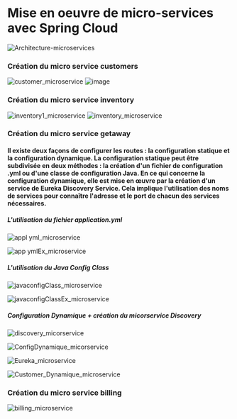 # Mise en oeuvre de micro-services avec Spring Cloud

![Architecture-microservices](https://github.com/Musta1Pha/micro-services_Spring-Cloud/assets/91842692/91c4c55f-95e5-4601-ba10-f245f62e2901)

<h3>Création du micro service customers</h3>

![customer_microservice](https://github.com/Musta1Pha/micro-services_Spring-Cloud/assets/91842692/cda3fc96-e64b-4daa-9549-19832f7e6eef)
![image](https://github.com/Musta1Pha/micro-services_Spring-Cloud/assets/91842692/11381983-e570-4162-a6b9-9df8b64eaa03)

<h3>Création du micro service inventory</h3>

![inventory1_microservice](https://github.com/Musta1Pha/micro-services_Spring-Cloud/assets/91842692/a0cc78e4-f71a-40a3-a647-bd9a00884d10)
![inventory_microservice](https://github.com/Musta1Pha/micro-services_Spring-Cloud/assets/91842692/5b0deb9a-01c9-4c7a-91d8-96559e612e38)

<h3>Création du micro service getaway</h3>
<h4>Il existe deux façons de configurer les routes : la configuration statique et la configuration dynamique.
La configuration statique peut être subdivisée en deux méthodes : la création d'un fichier de configuration .yml ou d'une classe de configuration Java.
En ce qui concerne la configuration dynamique, elle est mise en œuvre par la création d'un service de Eureka Discovery Service. Cela implique l'utilisation des noms de services pour connaître l'adresse et le port de chacun des services nécessaires.</h4>

<h5>L'utilisation du fichier application.yml</h5>

![appl yml_microservice](https://github.com/Musta1Pha/micro-services_Spring-Cloud/assets/91842692/4174d19b-0242-4881-aa1e-f924540abd38)

![app ymlEx_microservice](https://github.com/Musta1Pha/micro-services_Spring-Cloud/assets/91842692/7db27b58-1697-4a2c-987d-f7d38df0c8d7)


<h5>L'utilisation du Java Config Class</h5>

![javaconfigClass_microservice](https://github.com/Musta1Pha/micro-services_Spring-Cloud/assets/91842692/281c479c-c054-4a43-b951-e9a5c5be8f80)

![javaconfigClassEx_microservice](https://github.com/Musta1Pha/micro-services_Spring-Cloud/assets/91842692/1d5a253a-0bc9-4fe8-ae4b-095ae6f03128)


<h5>Configuration Dynamique + création du micorservice Discovery</h5>

![discovery_micorservice](https://github.com/Musta1Pha/micro-services_Spring-Cloud/assets/91842692/676c307b-e906-402c-999a-95e775d86b7b)

![ConfigDynamique_micorservice](https://github.com/Musta1Pha/micro-services_Spring-Cloud/assets/91842692/9ed7ac88-9797-4360-9bd0-e31b83360a29)

![Eureka_microservice](https://github.com/Musta1Pha/micro-services_Spring-Cloud/assets/91842692/77d57bfe-d983-48e1-b326-3bd9661cfa99)

![Customer_Dynamique_microservice](https://github.com/Musta1Pha/micro-services_Spring-Cloud/assets/91842692/1ab07f4d-a0fd-48d3-a052-9d4357de24f7)

<h3>Création du micro service billing</h3>

![billing_microservice](https://github.com/Musta1Pha/micro-services_Spring-Cloud/assets/91842692/1434e5cd-39cf-49d7-b2f6-e27c420efdc9)







